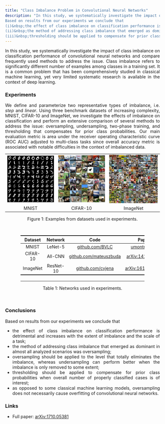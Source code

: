 ```yaml
---
title: "Class Imbalance Problem in Convolutional Neural Networks"
description: "In this study, we systematically investigate the impact of class imbalance on classification performance of convolutional neural networks (CNNs) and compare perform an extensive comparison of several methods to address the issue.
Based on results from our experiments we conclude that
(i)&nbsp;the effect of class imbalance on classification performance is detrimental;
(ii)&nbsp;the method of addressing class imbalance that emerged as dominant in almost all analyzed scenarios was oversampling;
(iii)&nbsp;thresholding should be applied to compensate for prior class probabilities when overall number of properly classified cases is of interest."
---
```


<style>
p, li {
	text-align: justify
}
</style>


In this study, we systematically investigate the impact of class imbalance on classification performance of convolutional neural networks and compare frequently used methods to address the issue.
Class imbalance refers to significantly different number of examples among classes in a training set.
It is a common problem that has been comprehensively studied in classical machine learning, yet very limited systematic research is available in the context of deep learning.

### Experiments

We define and parameterize two representative types of imbalance, i.e. <i>step</i> and <i>linear</i>.
Using three benchmark datasets of increasing complexity, MNIST, CIFAR-10 and ImageNet, we investigate the effects of imbalance on classification and perform an extensive comparison of several methods to address the issue: oversampling, undersampling, two-phase training, and thresholding that compensates for prior class probabilities.
Our main evaluation metric is area under the receiver operating characteristic curve (ROC AUC) adjusted to multi-class tasks since overall accuracy metric is associated with notable difficulties in the context of imbalanced data.

<center>
<table style="text-align: center;">
	<tr>
		<td>
			<img src="/assets/mnist.png" alt="MNIST" style="max-height: 200px; width: auto;" />
		</td>
		<td>
			<img src="/assets/cifar.png" alt="CIFAR-10" style="max-height: 200px; width: auto;" />
		</td>
		<td>
			<img src="/assets/imagenet.jpg" alt="ImageNet" style="max-height: 200px; width: auto;" />
		</td>
	</tr>
	<tr>
		<td>
			MNIST
		</td>
		<td>
			CIFAR-10
		</td>
		<td>
			ImageNet
		</td>
	</tr>
</table>
Figure 1: Examples from datasets used in experiments.
<p>&nbsp;</p>
</center>

<center>
<table style="text-align: center; width: 80%; border-collapse: collapse;">
	<thead style="border-bottom: 1px solid black; border-top: 2px solid black;">
		<th width="20%">
			Dataset
		</th>
		<th width="20%">
			Network
		</th>
		<th width="20%">
			Code
		</th>
		<th width="20%">
			Paper
		</th>
	</thead>
	<tr>
		<td>
			MNIST
		</td>
		<td>
			LeNet-5
		</td>
		<td>
			<a href="https://github.com/BVLC/caffe/tree/master/examples/mnist">github.com/BVLC</a>
		</td>
		<td>
			<a href="http://www.iro.umontreal.ca/~lisa/bib/pub_subject/finance/pointeurs/lecun-98.pdf">umontreal.ca</a>
		</td>
	</tr>
	<tr>
		<td>
			CIFAR-10
		</td>
		<td>
			All-CNN
		</td>
		<td>
			<a href="https://github.com/mateuszbuda/ALL-CNN">github.com/mateuszbuda</a>
		</td>
		<td>
			<a href="https://arxiv.org/abs/1412.6806">arXiv:1412.6806</a>
		</td>
	</tr>
	<tr style="border-bottom: 2px solid black;">
		<td>
			ImageNet
		</td>
		<td>
			ResNet-10
		</td>
		<td>
			<a href="https://github.com/cvjena/cnn-models">github.com/cvjena</a>
		</td>
		<td>
			<a href="https://arxiv.org/abs/1612.01452">arXiv:1612.01452</a>
		</td>
	</tr>
	<tr>
		<td>
			<p></p>
		</td>
	</tr>
</table>
Table 1: Networks used in experiments.
<p>&nbsp;</p>
</center>

### Conclusions

Based on results from our experiments we conclude that
- the effect of class imbalance on classification performance is detrimental and increases with the extent of imbalance and the scale of a task;
- the method of addressing class imbalance that emerged as dominant in almost all analyzed scenarios was oversampling;
- oversampling should be applied to the level that totally eliminates the imbalance, whereas undersampling can perform better when the imbalance is only removed to some extent;
- thresholding should be applied to compensate for prior class probabilities when overall number of properly classified cases is of interest;
- as opposed to some classical machine learning models, oversampling does not necessarily cause overfitting of convolutional neural networks.

### Links

- Full paper: [arXiv:1710.05381](https://arxiv.org/abs/1710.05381)<br>
